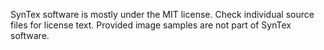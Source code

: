 SynTex software is mostly under the MIT license. Check individual source files for license text. Provided image samples are not part of SynTex software.
